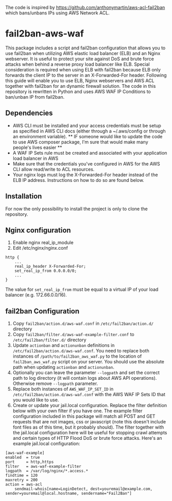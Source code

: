 The code is inspired by https://github.com/anthonymartin/aws-acl-fail2ban which bans/unbans IPs using AWS Network ACL.

# fail2ban-aws-waf

This package includes a script and fail2ban configuration that allows you to use fail2ban when utilizing AWS elastic load balancer (ELB) and an Nginx webserver. It is useful to protect your site against DoS and brute force attacks when behind a reverse proxy load balancer like ELB. Special consideration is required when using ELB with fail2ban because ELB only forwards the client IP to the server in an X-Forwarded-For header. Following this guide will enable you to use ELB, Nginx webservers and AWS ACL together with fail2ban for an dynamic firewall solution.
The code in this repository is rewritten in Python and uses AWS WAF IP Conditions to ban/unban IP from fail2ban.

Dependencies
------------

* AWS CLI must be installed and your access credentials must be setup as specified in AWS CLI docs (either through a ~/.aws/config or through an environment variable). ** IF someone would like to update the code to use AWS composer package, I'm sure that would make many people's lives easier **
* A WAF IP Sets rule must be created and associated with your application load balancer in AWS
* Make sure that the credentials you've configured in AWS for the AWS CLI allow read/write to ACL resources.
* Your nginx logs must log the X-Forwarded-For header instead of the ELB IP address. Instructions on how to do so are found below.

Installation
-----

For now the only possibility to install the project is only to clone the repository.

Nginx configuration
-------------------

1. Enable nginx real_ip_module
2. Edit /etc/nginx/nginx.conf

```
http {
    ...
    real_ip_header X-Forwarded-For;
    set_real_ip_from 0.0.0.0/0;
    ...
}
```

The value for ```set_real_ip_from``` must be equal to a virtual IP of your load balancer (e.g. 172.66.0.0/16).

fail2ban Configuration
-----
1. Copy `fail2ban/action.d/aws-waf.conf` in `/etc/fail2ban/action.d/` directory
2. Copy `fail2ban/filter.d/aws-waf-example-filter.conf` to `/etc/fail2ban/filter.d/` directory
3. Update `actionban` and `actionunban` definitions in `/etc/fail2ban/action.d/aws-waf.conf`. You need to replace both instances of `/path/to/fail2ban_aws_waf.py` to the location of `fail2ban_aws_waf.py` script on your server. You should use the absolute path when updating `actionban` and `actionunban`.
4. Optionally you can leave the parameter `--logpath` and set the correct path to log directory (it will contain logs about AWS API operations). Otherwise remove `--logpath` parameter.
5. Replace both instances of `AWS_WAF_IP_SET_ID` in `/etc/fail2ban/action.d/aws-waf.conf` with the AWS WAF IP Sets ID that you would like to use.
6. Create or update your jail.local configuration. Replace the filter definition below with your own filter if you have one. The example filter configuration included in this package will match all POST and GET requests that are not images, css or javascript (note this doesn't include font files as of this time, but it probably should). The filter together with the jail.local configuration here will be useful for stopping crawl attempts and certain types of HTTP Flood DoS or brute force attacks. Here's an example jail.local configuration:
  
```
[aws-waf-example]
enabled  = true
port     = http,https
filter   = aws-waf-example-filter
logpath  = /var/log/nginx/*.access.*
findtime = 120
maxretry = 200
action = aws-acl
    sendmail-whois[name=LoginDetect, dest=youremail@example.com, sender=youremail@local.hostname, sendername="Fail2Ban"]
```
